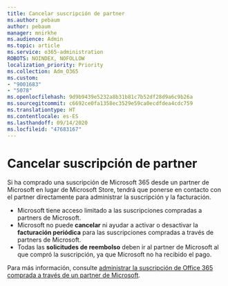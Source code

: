 ```yaml
---
title: Cancelar suscripción de partner
ms.author: pebaum
author: pebaum
manager: mnirkhe
ms.audience: Admin
ms.topic: article
ms.service: o365-administration
ROBOTS: NOINDEX, NOFOLLOW
localization_priority: Priority
ms.collection: Adm_O365
ms.custom:
- "9001683"
- "5078"
ms.openlocfilehash: 9d9b9439e5232a8b31b81c7b52df28d9a6c9b26a
ms.sourcegitcommit: c6692ce0fa1358ec3529e59ca0ecdfdea4cdc759
ms.translationtype: HT
ms.contentlocale: es-ES
ms.lasthandoff: 09/14/2020
ms.locfileid: "47683167"
---
```

# <a name="cancel-subscription-from-partner"></a>Cancelar suscripción de partner

Si ha comprado una suscripción de Microsoft 365 desde un partner de Microsoft en lugar de Microsoft Store, tendrá que ponerse en contacto con el partner directamente para administrar la suscripción y la facturación.

- Microsoft tiene acceso limitado a las suscripciones compradas a partners de Microsoft. 
- Microsoft no puede **cancelar** ni ayudar a activar o desactivar la **facturación periódica** para las suscripciones compradas a través de partners de Microsoft. 
- Todas las **solicitudes de reembolso** deben ir al partner de Microsoft al que compró la suscripción, ya que Microsoft no ha recibido el pago. 

Para más información, consulte [administrar la suscripción de Office 365 comprada a través de un partner de Microsoft](https://support.microsoft.com/help/4230739/microsoft-account-manage-office-365-subscription-from-third-party). 
